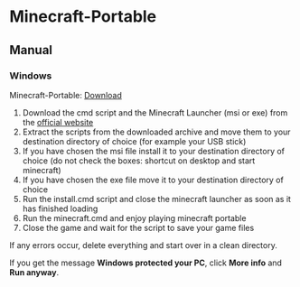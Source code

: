 # Minecraft-Portable
## Manual
### Windows

Minecraft-Portable: [Download](https://github.com/masterflitzer/minecraft-portable/archive/master.zip)

1. Download the cmd script and the Minecraft Launcher (msi or exe) from the [official website](https://minecraft.net/download/alternative/)
1. Extract the scripts from the downloaded archive and move them to your destination directory of choice (for example your USB stick)
1. If you have chosen the msi file install it to your destination directory of choice (do not check the boxes: shortcut on desktop and start minecraft)
1. If you have chosen the exe file move it to your destination directory of choice
1. Run the install.cmd script and close the minecraft launcher as soon as it has finished loading
1. Run the minecraft.cmd and enjoy playing minecraft portable
1. Close the game and wait for the script to save your game files

If any errors occur, delete everything and start over in a clean directory.

If you get the message **Windows protected your PC**, click **More info** and **Run anyway**.
